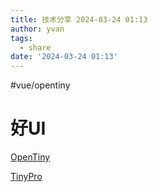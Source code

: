 ```yaml
---
title: 技术分享 2024-03-24 01:13
author: yvan
tags:
  - share
date: '2024-03-24 01:13'
---
```


#vue/opentiny

# 好UI
[OpenTiny](https://opentiny.design/tiny-vue/zh-CN/os-theme/overview)

[TinyPro](https://opentiny.design/vue-pro/pages/login?redirect=Home)

